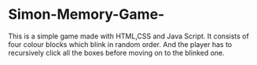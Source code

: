 # Simon-Memory-Game-
This is a simple game made with HTML,CSS and Java Script. It consists of four colour blocks which blink in random order. And the player has to recursively click all the boxes before moving on to the blinked one.
